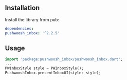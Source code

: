 ## Installation

Install the library from pub:

```yaml
dependencies:
pushwoosh_inbox: '^2.2.5'
```

## Usage
```dart
import 'package:pushwoosh_inbox/pushwoosh_inbox.dart';
...
PWInboxStyle style = PWInboxStyle();
PushwooshInbox.presentInboxUI(style: style);
```
